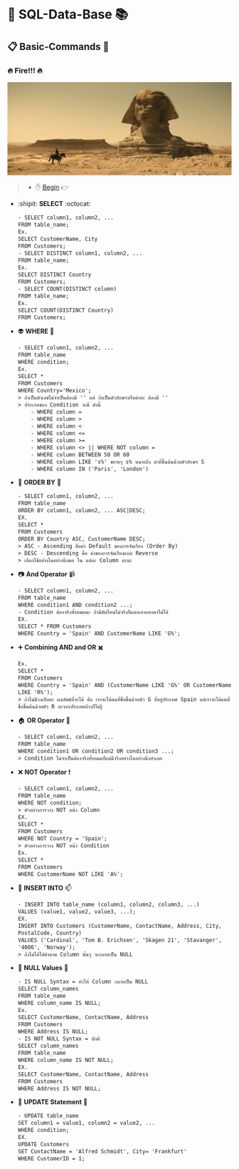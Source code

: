 # :scroll: SQL-Data-Base :books:
## :clipboard: Basic-Commands :pushpin:

### :fire: Fire!!! :fire:
![This is picture.](/Images/Inspiration_n_love/Napoleon.jpg "Go Go Go")

> * :hand: [Begin](#scroll-sql-data-base-books) :point_right:

* :shipit: **SELECT** :octocat:
    ```
    - SELECT column1, column2, ... 
    FROM table_name;
    Ex. 
    SELECT CustomerName, City 
    FROM Customers;
    - SELECT DISTINCT column1, column2, ... 
    FROM table_name;
    Ex. 
    SELECT DISTINCT Country 
    FROM Customers;
    - SELECT COUNT(DISTINCT column) 
    FROM table_name;
    Ex. 
    SELECT COUNT(DISTINCT Country) 
    FROM Customers;
    ```
* :alien: **WHERE** :milky_way:
    ```
    - SELECT column1, column2, ... 
    FROM table_name 
    WHERE condition;
    Ex. 
    SELECT * 
    FROM Customers 
    WHERE Country='Mexico';
    > ถ้าเป็นตัวเลขไม่จำเป็นต้องมี '' แต่ ถ้าเป็นตัวอักษรหรือคำอะ ต้องมี ''
    > ประเภทของ Condition จะมี ดังนี้
        - WHERE column = 
        - WHERE column >
        - WHERE column <
        - WHERE column <=
        - WHERE column >=
        - WHERE column <> || WHERE NOT column = 
        - WHERE column BETWEEN 50 OR 60
        - WHERE column LIKE 's%' ขยายๆ s% หมายถึง คำที่ขึ้นต้นด้วยตัวอักษร S
        - WHERE column IN ('Paris', 'London') 
    ```
* :page_with_curl: **ORDER BY** :scroll:
    ```
    - SELECT column1, column2, ... 
    FROM table_name 
    ORDER BY column1, column2, ... ASC|DESC;
    EX. 
    SELECT * 
    FROM Customers 
    ORDER BY Country ASC, CustomerName DESC;
    > ASC - Ascending คือค่า Default ของการจัดเรียง (Order By)
    > DESC - Descending คือ ค่าของการจัดเรียงแบบ Reverse
    > เลือกใช้อย่างใดอย่างนึงพอ ใน แต่ละ Column อะนะ
    ```
* :camera: **And Operator** :video_camera:
    ```
    - SELECT column1, column2, ... 
    FROM table_name 
    WHERE condition1 AND condition2 ...;
    - Condition ต้องจริงทั้งหมดนะ ถ้ามีอันไหนไม่จริงก็แตกเอาออกมาไม่ได้
    EX. 
    SELECT * FROM Customers
    WHERE Country = 'Spain' AND CustomerName LIKE 'G%';
    ```
* :heavy_plus_sign: **Combining AND and OR** :heavy_multiplication_x:
    ```
    Ex. 
    SELECT * 
    FROM Customers
    WHERE Country = 'Spain' AND (CustomerName LIKE 'G%' OR CustomerName LIKE 'R%');
    > ถ้าไม่มีวงเล็บอะ ผลลัพธ์ที่จะได้ คือ เราจะได้คนที่ชื่อขึ้นด้วยตัว G ที่อยู่ประเทศ Spain แต่เราจะได้คนที่ชื่อขึ้นต้นด้วยตัว R อะจากประเทศบ้างก็ไม่รู้
    ```
* :house: **OR Operator** :house_with_garden:
    ```
    - SELECT column1, column2, ... 
    FROM table_name 
    WHERE condition1 OR condition2 OR condition3 ...;
    > Condition ไม่จำเป็นต้องจริงทั้งหมดก็แค่มีจริงอย่างใดอย่างนึงทำเลย
    ```
* :x: **NOT Operator** :heavy_exclamation_mark:	
    ```
    - SELECT column1, column2, ... 
    FROM table_name 
    WHERE NOT condition;
    > ตัวอย่างการวาง NOT หน้า Column
    EX. 
    SELECT * 
    FROM Customers 
    WHERE NOT Country = 'Spain';
    > ตัวอย่างการวาง NOT หน้า Condition
    Ex. 
    SELECT * 
    FROM Customers 
    WHERE CustomerName NOT LIKE 'A%';
    ```
* :email: **INSERT INTO** :mailbox:
    ```
    - INSERT INTO table_name (column1, column2, column3, ...) 
    VALUES (value1, value2, value3, ...);
    EX. 
    INSERT INTO Customers (CustomerName, ContactName, Address, City, PostalCode, Country) 
    VALUES ('Cardinal', 'Tom B. Erichsen', 'Skagen 21', 'Stavanger', '4006', 'Norway');
    > ถ้าไม่ได้ใส่ค่าตาม Column นั้นๆ จะกลายเป็น NULL
    ```
* :thought_balloon: **NULL Values** :speech_balloon:
    ```
    - IS NULL Syntax = ทำให้ Column กลายเป็น NULL
    SELECT column_names
    FROM table_name
    WHERE column_name IS NULL;
    Ex. 
    SELECT CustomerName, ContactName, Address
    FROM Customers
    WHERE Address IS NULL;
    - IS NOT NULL Syntax = ปกติ
    SELECT column_names
    FROM table_name
    WHERE column_name IS NOT NULL;
    EX.
    SELECT CustomerName, ContactName, Address
    FROM Customers
    WHERE Address IS NOT NULL;
    ```
* :small_red_triangle: **UPDATE Statement** :small_red_triangle_down:
    ```
    - UPDATE table_name
    SET column1 = value1, column2 = value2, ...
    WHERE condition;
    EX.
    UPDATE Customers
    SET ContactName = 'Alfred Schmidt', City= 'Frankfurt'
    WHERE CustomerID = 1;
    ```